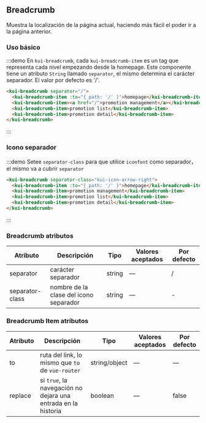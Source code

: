 ## Breadcrumb

Muestra la localización de la página actual, haciendo más fácil el poder ir a la página anterior.

### Uso básico


:::demo En `kui-breadcrumb`, cada `kui-breadcrumb-item` es un tag que representa cada nivel empezando desde la homepage. Este componente tiene un atributo `String` llamado `separator`, el mismo determina el carácter separador. El valor por defecto es '/'.

```html
<kui-breadcrumb separator="/">
  <kui-breadcrumb-item :to="{ path: '/' }">homepage</kui-breadcrumb-item>
  <kui-breadcrumb-item><a href="/">promotion management</a></kui-breadcrumb-item>
  <kui-breadcrumb-item>promotion list</kui-breadcrumb-item>
  <kui-breadcrumb-item>promotion detail</kui-breadcrumb-item>
</kui-breadcrumb>
```
:::

### Icono separador

:::demo Setee `separator-class` para que utilice `iconfont` como separador，el mismo va a cubrir `separator`

```html
<kui-breadcrumb separator-class="kui-icon-arrow-right">
  <kui-breadcrumb-item :to="{ path: '/' }">homepage</kui-breadcrumb-item>
  <kui-breadcrumb-item>promotion management</kui-breadcrumb-item>
  <kui-breadcrumb-item>promotion list</kui-breadcrumb-item>
  <kui-breadcrumb-item>promotion detail</kui-breadcrumb-item>
</kui-breadcrumb>
```
:::

### Breadcrumb atributos
| Atributo        | Descripción                            | Tipo   | Valores aceptados | Por defecto |
| --------------- | -------------------------------------- | ------ | ----------------- | ----------- |
| separator       | carácter separador                     | string | —                 | /           |
| separator-class | nombre de la clase del icono separador | string | —                 | -           |

### Breadcrumb Item atributos
| Atributo | Descripción                              | Tipo          | Valores aceptados | Por defecto |
| -------- | ---------------------------------------- | ------------- | ----------------- | ----------- |
| to       | ruta del link, lo mismo que `to` de `vue-router` | string/object | —                 | —           |
| replace  | si `true`,  la navegación no dejara una entrada en la historia | boolean       | —                 | false       |





